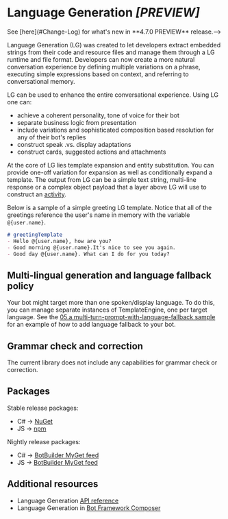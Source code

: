 # Language Generation ***_[PREVIEW]_***

<!--> See [here](#Change-Log) for what's new in **4.7.0 PREVIEW** release.-->

Language Generation (LG) was created to let developers extract embedded strings from their code and resource files and manage them through a LG runtime and file format. Developers can now create a more natural conversation experience by defining multiple variations on a phrase, executing simple expressions based on context, and referring to conversational memory.

LG can be used to enhance the entire conversational experience. Using LG one can:

- achieve a coherent personality, tone of voice for their bot
- separate business logic from presentation
- include variations and sophisticated composition based resolution for any of their bot's replies
- construct speak .vs. display adaptations
- construct cards, suggested actions and attachments

At the core of LG lies template expansion and entity substitution. You can provide one-off variation for expansion as well as conditionally expand a template. The output from LG can be a simple text string, multi-line response or a complex object payload that a layer above LG will use to construct an [activity][1].

Below is a sample of a simple greeting LG template. Notice that all of the greetings reference the user's name in memory with the variable `@{user.name}`.

```markdown
# greetingTemplate
- Hello @{user.name}, how are you?
- Good morning @{user.name}.It's nice to see you again.
- Good day @{user.name}. What can I do for you today?
```

<!--
## Language Generation in action

You can use Language Generation in a variety of ways when developing bots. To start, analyze your current bot's code (or the new bot you plan to develop) and create [.lg file][3] to cover all possible scenarios where you would use the language generation sub-system with your bot's replies to user.

Then make sure you include the platform specific Language Generation library.

For C#, add Microsoft.Bot.Builder.LanguageGeneration.
For NodeJS, add botbuilder-lg

Load the template manager with your .lg file(s)

For C#

```c#
    // multi lg files
    TemplateEngine lgEngine = new TemplateEngine().AddFiles(filePaths, importResolver?);

    // single lg file
    TemplateEngine lgEngine = new TemplateEngine().AddFile(filePath, importResolver?);
```

For NodeJS

```typescript
    // multi lg files
    let lgEngine = new TemplateEngine().addFiles(filePaths, importResolver?);

    // single lg file
    let lgEngine = new TemplateEngine().addFile(filePath, importResolver?);
```

When you need template expansion, call the templateEngine and pass in the relevant template name

For C#

```c#
    await turnContext.SendActivityAsync(lgEngine.EvaluateTemplate("<TemplateName>", entitiesCollection));
```

For NodeJS

```typescript
    await turnContext.sendActivity(ActivityFactory.createActivity(lgEngine.evaluateTemplate("<TemplateName>", entitiesCollection)));
```

If your template needs specific entity values to be passed for resolution/ expansion, you can pass them in on the call to `evaluateTemplate`

For C#

```c#
    await turnContext.SendActivityAsync(lgEngine.EvaluateTemplate("WordGameReply", new { GameName = "MarcoPolo" } ));

```

For NodeJS

```typescript
    await turnContext.sendActivity(ActivityFactory.createActivity(lgEngine.evaluateTemplate("WordGameReply", { GameName = "MarcoPolo" } )));
```
-->

## Multi-lingual generation and language fallback policy

Your bot might target more than one spoken/display language. To do this, you can manage separate instances of TemplateEngine, one per target language. See the [05.a.multi-turn-prompt-with-language-fallback sample][25] for an example of how to add language fallback to your bot.

## Grammar check and correction

The current library does not include any capabilities for grammar check or correction.

<!--
## Expand api

If you need to know the expand result of the evaluation of a template, `ExpandTemplate` is what you want.
For C#

```c#
    var results = lgEngine.ExpandTemplate("WordGameReply", { GameName = "MarcoPolo" } )
```

For NodeJS

```typescript
    const results = lgEngine.expandTemplate("WordGameReply", { GameName = "MarcoPolo" } )
```

For example:

```
# Greeting
- Hi
- Hello

#TimeOfDay
- Morning
- Evening

# FinalGreeting
- @{Greeting()} @{TimeOfDay()}

# TimeOfDayWithCondition
- IF: @{time == 'morning'}
    - @{Greeting()} Morning
- ELSEIF: @{time == 'evening'}
    - @{Greeting()} Evening
- ELSE:
    - @{Greeting()} Afternoon
```

If you call `lgEngine.ExpandTemplate("FinalGreeting")`, you would get four items: `"Hi Morning", "Hi Evening", "Hello Morning", "Hello Evening"`,

If you call `lgFile.ExpandTemplate("TimeOfDayWithCondition", new { time = "evening" })` with scope, you would get two expanded results: `"Hi Evening", "Hello Evening"`
-->

## Packages

Stable release packages:

- C# -> [NuGet][14]
- JS -> [npm][15]

Nightly release packages:

- C# -> [BotBuilder MyGet feed][12]
- JS -> [BotBuilder MyGet feed][13]

## Additional resources

- Language Generation [API reference][2]
- Language Generation in [Bot Framework Composer](https://docs.microsoft.com/composer/concept-language-generation)

<!--
## Change Log
### 4.7 PREVIEW
- \[**BREAKING CHANGES**\]:
    - Old way to refer to a template via `[TemplateName]` notation is deprecated in favor of `@{TemplateName()}` notation. There are no changes to how structured response templates are defined.
    - All expressions must now be enclosed within `@{<expression>}`. The old notation `{<expression>}` is no longer supported.
    - `ActivityBuilder` has been deprecated and removed in favor of `ActivityFactory`. Note that by stable release, functionality offered by `ActivityFactory` is likely to move into `MessageFactory`.

    |  Old  | New |
    |-------|-----|
    | # myTemplate <br/> - I have {user.name} as your name |  # myTemplate <br/> - I have @{user.name} as your name |
    | # myTemplate <br/> - [ackPhrase] <br/><br/> # ackPhrase <br/> - hi <br/>- hello | # myTemplate <br/> - @{ackPhrase()} <br/><br/> # ackPhrase <br/> - hi <br/>- hello | 

- \[**NEW**\]:
    - Language generation preview is now available for JavaScript as well. Checkout packages [here][15]. Samples are [here][26]
    - New `ActivityFactory` class that helps transform structured response template output from LG into a Bot framework activity.
    - Bug fixes and stability improvements.

### 4.6 PREVIEW 2
- \[**BREAKING CHANGES**\]:
    - Old `display || speak` notation is deprecated in favor of structured template support. See below for more details on structured template. 
    - Old `Chatdown` style cards are deprecated in favor of structured template support. See below for more details on structured template. 
- \[**NEW**\]:
    - Structured Template support in .lg file format. See [here](./docs/structured-response-template.md) to learn more about Structured Template definition.
    - ActivityGenerator.GenerateFromLG static method to transform output from LG sub-system into a full blown [Bot Framework Activity][1]

### 4.6 PREVIEW
- \[**NEW**\] [VS code extension][22] for LG (syntax highlighting, auto-suggest (including expressions, pre-built functions, template names etc), validation)
- LG file format:
    - Support for [Switch..Case..Default][20]
    - Support for [import reference][21] to another .lg file.
- [API changes][2]: 
    - Dropped FromFile and FromText methods in favor of AddFile and AddFiles. 
    - Added ability to provide a delegate to externally resolve import references found in content. 
- \[**NEW**\] Translate functionality in [MSLG CLI][23]

### 4.5 PREVIEW
- Initial preview release
-->

[1]:https://github.com/Microsoft/BotBuilder/blob/master/specs/botframework-activity/botframework-activity.md
[2]:./docs/api-reference.md
[3]:./docs/lg-file-format.md
[6]:https://github.com/Microsoft/botbuilder-tools/tree/master/packages/Chatdown
[7]:https://github.com/Microsoft/botbuilder-tools/tree/master/packages/Chatdown#chat-file-format
[8]:https://github.com/Microsoft/botbuilder-tools/blob/master/packages/Chatdown/Examples/CardExamples.chat
[9]:https://github.com/Microsoft/botbuilder-tools/tree/master/packages/Chatdown#message-commands
[10]:https://github.com/Microsoft/botbuilder-tools/tree/master/packages/Chatdown#message-cards
[11]:https://github.com/Microsoft/botbuilder-tools/tree/master/packages/Chatdown#message-attachments
[12]:https://botbuilder.myget.org/F/botbuilder-v4-dotnet-daily/api/v3/index.json
[13]:https://botbuilder.myget.org/gallery/botbuilder-v4-js-daily
[14]:https://www.nuget.org/packages/Microsoft.Bot.Builder.LanguageGeneration/4.7.0-preview
[15]:https://www.npmjs.com/package/botbuilder-lg
[20]:./docs/lg-file-format.md#Switch..Case
[21]:./docs/lg-file-format.md#Importing-external-references
[22]:https://aka.ms/lg-vscode-extension
[23]:https://github.com/microsoft/botbuilder-tools/tree/V.Future/packages/MSLG
[25]:./csharp_dotnetcore/05.a.multi-turn-prompt-with-language-fallback/
[26]:./javascript_nodejs/
